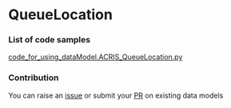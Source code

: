 # QueueLocation

### List of code samples 

<!-- 50-List of code -->

<!-- [code entry](link) -->
[code_for_using_dataModel.ACRIS_QueueLocation.py](https://github.com/smart-data-models/dataModel.ACRIS/blob/master/QueueLocation/code/code_for_using_dataModel.ACRIS_QueueLocation.py)


<!-- /50-List of code -->

### Contribution
You can raise an [issue](https://github.com/smart-data-models/dataModel.ACRIS/issues) or submit your [PR](https://github.com/smart-data-models/dataModel.ACRIS/pulls) on existing data models
